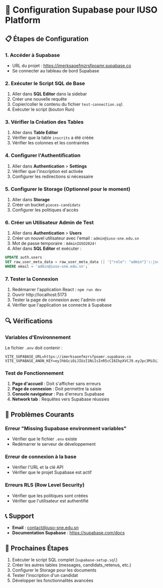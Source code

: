 # 🔧 Configuration Supabase pour IUSO Platform

## 📋 Étapes de Configuration

### 1. Accéder à Supabase
- URL du projet : https://imerksaoefmzrsfpoamr.supabase.co
- Se connecter au tableau de bord Supabase

### 2. Exécuter le Script SQL de Base
1. Aller dans **SQL Editor** dans la sidebar
2. Créer une nouvelle requête
3. Copier/coller le contenu du fichier `test-connection.sql`
4. Exécuter le script (bouton Run)

### 3. Vérifier la Création des Tables
1. Aller dans **Table Editor**
2. Vérifier que la table `inscrits` a été créée
3. Vérifier les colonnes et les contraintes

### 4. Configurer l'Authentification
1. Aller dans **Authentication** > **Settings**
2. Vérifier que l'inscription est activée
3. Configurer les redirections si nécessaire

### 5. Configurer le Storage (Optionnel pour le moment)
1. Aller dans **Storage**
2. Créer un bucket `pieces-candidats`
3. Configurer les politiques d'accès

### 6. Créer un Utilisateur Admin de Test
1. Aller dans **Authentication** > **Users**
2. Créer un nouvel utilisateur avec l'email : `admin@iuso-sne.edu.sn`
3. Mot de passe temporaire : `AdminIUSO2024!`
4. Aller dans **SQL Editor** et exécuter :
```sql
UPDATE auth.users 
SET raw_user_meta_data = raw_user_meta_data || '{"role": "admin"}'::jsonb
WHERE email = 'admin@iuso-sne.edu.sn';
```

### 7. Tester la Connexion
1. Redémarrer l'application React : `npm run dev`
2. Ouvrir http://localhost:5173
3. Tester la page de connexion avec l'admin créé
4. Vérifier que l'application se connecte à Supabase

## 🔍 Vérifications

### Variables d'Environnement
Le fichier `.env` doit contenir :
```
VITE_SUPABASE_URL=https://imerksaoefmzrsfpoamr.supabase.co
VITE_SUPABASE_ANON_KEY=eyJhbGciOiJIUzI1NiIsInR5cCI6IkpXVCJ9.eyJpc3MiOiJzdXBhYmFzZSIsInJlZiI6ImltZXJrc2FvZWZtenJzZnBvYW1yIiwicm9sZSI6ImFub24iLCJpYXQiOjE3NTAzNTQ3MjAsImV4cCI6MjA2NTkzMDcyMH0.7fpNjsSxXGz_9SvWETG6ZRLqrb47ffvEvbrL9KkO4vQ
```

### Test de Fonctionnement
1. **Page d'accueil** : Doit s'afficher sans erreurs
2. **Page de connexion** : Doit permettre la saisie
3. **Console navigateur** : Pas d'erreurs Supabase
4. **Network tab** : Requêtes vers Supabase réussies

## 🚨 Problèmes Courants

### Erreur "Missing Supabase environment variables"
- Vérifier que le fichier `.env` existe
- Redémarrer le serveur de développement

### Erreur de connexion à la base
- Vérifier l'URL et la clé API
- Vérifier que le projet Supabase est actif

### Erreurs RLS (Row Level Security)
- Vérifier que les politiques sont créées
- Vérifier que l'utilisateur est authentifié

## 📞 Support
- **Email** : contact@iuso-sne.edu.sn
- **Documentation Supabase** : https://supabase.com/docs

## 🔄 Prochaines Étapes
1. Exécuter le script SQL complet (`supabase-setup.sql`)
2. Créer les autres tables (messages, candidats_retenus, etc.)
3. Configurer le Storage pour les documents
4. Tester l'inscription d'un candidat
5. Développer les fonctionnalités avancées 